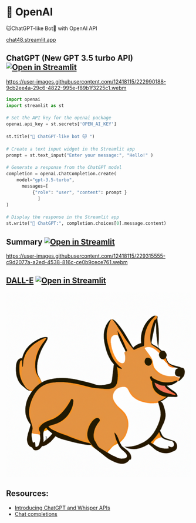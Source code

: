 # 🤖 OpenAI

🐱ChatGPT-like Bot🤖 with OpenAI API

[chat48.streamlit.app](https://chat48.streamlit.app/)

## ChatGPT (New GPT 3.5 turbo API) [![Open in Streamlit](https://static.streamlit.io/badges/streamlit_badge_black_white.svg)](https://chat48.streamlit.app/)

https://user-images.githubusercontent.com/12418115/222990188-9cb2ee4a-29c6-4822-995e-f89b1f3225c1.webm

```python
import openai
import streamlit as st

# Set the API key for the openai package
openai.api_key = st.secrets['OPEN_AI_KEY']

st.title("🤖 ChatGPT-like bot 🐱 ")

# Create a text input widget in the Streamlit app
prompt = st.text_input("Enter your message:", "Hello!" )

# Generate a response from the ChatGPT model
completion = openai.ChatCompletion.create(
    model="gpt-3.5-turbo",
      messages=[
          {"role": "user", "content": prompt }
            ]
)

# Display the response in the Streamlit app
st.write("🤖 ChatGPT:", completion.choices[0].message.content)
```

## Summary [![Open in Streamlit](https://static.streamlit.io/badges/streamlit_badge_black_white.svg)](https://teams-summarizer.streamlit.app/)

https://user-images.githubusercontent.com/12418115/229315555-c9d2077a-a2ed-4538-816c-ce0b9cece761.webm

## [DALL-E](DallE/README.md) [![Open in Streamlit](https://static.streamlit.io/badges/streamlit_badge_black_white.svg)](https://openai-image.streamlit.app/)

![corgi](img/funny%20corgi%20in%20a%20cartoon%20style.png)

## Resources:

* [Introducing ChatGPT and Whisper APIs](https://openai.com/blog/introducing-chatgpt-and-whisper-apis)
* [Chat completions](https://platform.openai.com/docs/guides/chat/introduction)